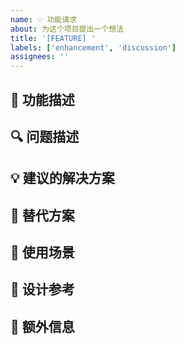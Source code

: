 ```yaml
---
name: 💡 功能请求
about: 为这个项目提出一个想法
title: '[FEATURE] '
labels: ['enhancement', 'discussion']
assignees: ''
---
```


## 🎯 功能描述
<!-- 清晰简洁地描述你想要的功能 -->

## 🔍 问题描述
<!-- 这个功能要解决什么问题？请描述 -->

## 💡 建议的解决方案
<!-- 描述你想要看到的解决方案 -->

## 🔄 替代方案
<!-- 描述你考虑过的替代解决方案 -->

## 📱 使用场景
<!-- 这个功能在什么情况下会很有用？ -->

## 📸 设计参考
<!-- 如果有类似功能的截图或设计，请在这里分享 -->

## 📝 额外信息
<!-- 添加关于这个功能请求的任何其他上下文或截图 -->

